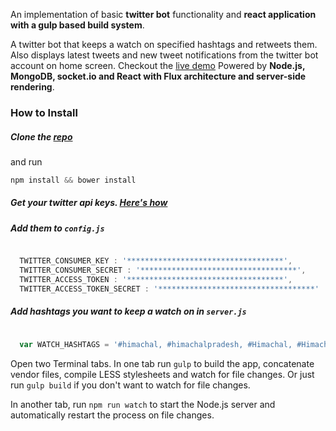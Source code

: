 
An implementation of basic **twitter bot** functionality and **react application with a gulp based build system**. 

A twitter bot that keeps a watch on specified hashtags and retweets them. 
Also displays latest tweets and new tweet notifications from the twitter bot account on home screen.
Checkout the [live demo](https://rthimachal.herokuapp.com/)
Powered by **Node.js, MongoDB, socket.io and React  with Flux architecture and server-side rendering**.


### How to Install

##### Clone the [repo](https://github.com/rajeshdh/himachali-tweet-bot.git)

and run 
```javascript
npm install && bower install
```

##### Get your twitter api keys. [Here's how](http://stackoverflow.com/a/12335636/2165143)
##### Add them to `config.js`

```javascript

  TWITTER_CONSUMER_KEY : '***********************************',
  TWITTER_CONSUMER_SECRET : '***********************************',
  TWITTER_ACCESS_TOKEN : '***********************************',
  TWITTER_ACCESS_TOKEN_SECRET : '***********************************'
```  
 
##### Add hashtags you want to keep a watch on in `server.js` 
 
 ```javascript
   
   var WATCH_HASHTAGS = '#himachal, #himachalpradesh, #Himachal, #HimachalPradesh, #हिमाचल';
 ```
 
 Open two Terminal tabs. 
 In one tab run `gulp` to build the app, concatenate vendor files, compile LESS stylesheets and watch for file changes.
 Or just run `gulp build` if you don't want to watch for file changes.
   
 In another tab, run `npm run watch` to start the Node.js server and automatically restart the process on file changes.


